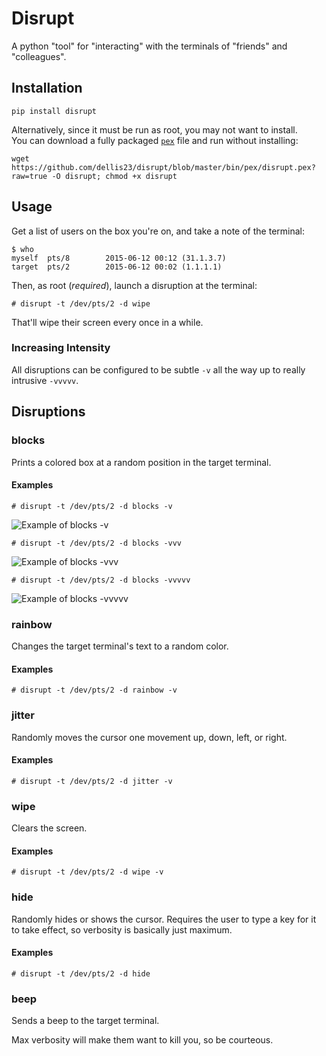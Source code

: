 # Disrupt

A python "tool" for "interacting" with the terminals of "friends" and 
"colleagues".

## Installation

    pip install disrupt

Alternatively, since it must be run as root, you may not want to install.  
You can download a fully packaged 
[`pex`](https://pex.readthedocs.org/en/latest/) file and run without 
installing:

    wget https://github.com/dellis23/disrupt/blob/master/bin/pex/disrupt.pex?raw=true -O disrupt; chmod +x disrupt

## Usage

Get a list of users on the box you're on, and take a note of the terminal:

    $ who
    myself  pts/8        2015-06-12 00:12 (31.1.3.7)
    target  pts/2        2015-06-12 00:02 (1.1.1.1)

Then, as root (*required*), launch a disruption at the terminal:

    # disrupt -t /dev/pts/2 -d wipe

That'll wipe their screen every once in a while.

### Increasing Intensity

All disruptions can be configured to be subtle `-v` all the way up to really 
intrusive `-vvvvv`.

## Disruptions

### blocks

Prints a colored box at a random position in the target terminal.

#### Examples

    # disrupt -t /dev/pts/2 -d blocks -v

![Example of blocks -v](https://github.com/dellis23/disrupt/blob/master/img/blocks-v.gif)

    # disrupt -t /dev/pts/2 -d blocks -vvv

![Example of blocks -vvv](https://github.com/dellis23/disrupt/blob/master/img/blocks-vvv.gif)

    # disrupt -t /dev/pts/2 -d blocks -vvvvv

![Example of blocks -vvvvv](https://github.com/dellis23/disrupt/blob/master/img/blocks-vvvvv.gif)

### rainbow

Changes the target terminal's text to a random color.

#### Examples

    # disrupt -t /dev/pts/2 -d rainbow -v

### jitter

Randomly moves the cursor one movement up, down, left, or right.

#### Examples

    # disrupt -t /dev/pts/2 -d jitter -v

### wipe

Clears the screen.

#### Examples

    # disrupt -t /dev/pts/2 -d wipe -v

### hide

Randomly hides or shows the cursor.  Requires the user to type a key for
it to take effect, so verbosity is basically just maximum.

#### Examples

    # disrupt -t /dev/pts/2 -d hide

### beep

Sends a beep to the target terminal.

Max verbosity will make them want to kill you, so be courteous.
